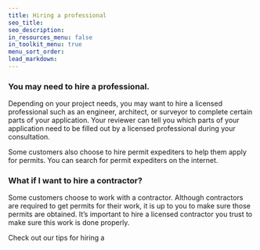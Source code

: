 ```yaml
---
title: Hiring a professional
seo_title:
seo_description:
in_resources_menu: false
in_toolkit_menu: true
menu_sort_order:
lead_markdown:
---
```



### You may need to hire a professional.

Depending on your project needs, you may want to hire a licensed professional such as an engineer, architect, or surveyor to complete certain parts of your application. Your reviewer can tell you which parts of your application need to be filled out by a licensed professional during your consultation.

Some customers also choose to hire permit expediters to help them apply for permits. You can search for permit expediters on the internet.

### What if I want to hire a contractor?

Some customers choose to work with a contractor. Although contractors are required to get permits for their work, it is up to you to make sure those permits are obtained. It’s important to hire a licensed contractor you trust to make sure this work is done properly.&nbsp;

Check out our tips for hiring a&nbsp;